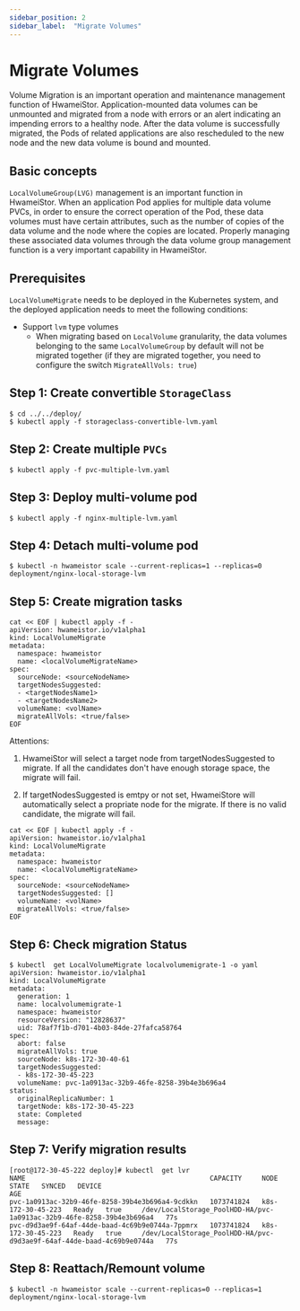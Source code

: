 ```yaml
---
sidebar_position: 2
sidebar_label:  "Migrate Volumes"
---
```


# Migrate Volumes

Volume Migration is an important operation and maintenance management function of HwameiStor.
Application-mounted data volumes can be unmounted and migrated from a node with errors or an
alert indicating an impending errors to a healthy node. After the data volume is successfully
migrated, the Pods of related applications are also rescheduled to the new node and the new data
volume is bound and mounted.

## Basic concepts

`LocalVolumeGroup(LVG)` management is an important function in HwameiStor. When
an application Pod applies for multiple data volume PVCs, in order to ensure the
correct operation of the Pod, these data volumes must have certain attributes,
such as the number of copies of the data volume and the node where the copies are
located. Properly managing these associated data volumes through the data volume
group management function is a very important capability in HwameiStor.

## Prerequisites

`LocalVolumeMigrate` needs to be deployed in the Kubernetes system, and the
deployed application needs to meet the following conditions:

* Support `lvm` type volumes
  * When migrating based on `LocalVolume` granularity, the data volumes belonging
    to the same `LocalVolumeGroup` by default will not be migrated together
    (if they are migrated together, you need to configure the switch `MigrateAllVols: true`)

## Step 1: Create convertible `StorageClass`

```console
$ cd ../../deploy/
$ kubectl apply -f storageclass-convertible-lvm.yaml
```

## Step 2: Create multiple `PVCs`

```console
$ kubectl apply -f pvc-multiple-lvm.yaml
```

## Step 3: Deploy multi-volume pod

```console
$ kubectl apply -f nginx-multiple-lvm.yaml
```

## Step 4: Detach multi-volume pod

```console
$ kubectl -n hwameistor scale --current-replicas=1 --replicas=0 deployment/nginx-local-storage-lvm
```

## Step 5: Create migration tasks

```console
cat << EOF | kubectl apply -f -
apiVersion: hwameistor.io/v1alpha1
kind: LocalVolumeMigrate
metadata:
  namespace: hwameistor
  name: <localVolumeMigrateName>
spec:
  sourceNode: <sourceNodeName>
  targetNodesSuggested: 
  - <targetNodesName1>
  - <targetNodesName2>
  volumeName: <volName>
  migrateAllVols: <true/false>
EOF
```

Attentions:

1) HwameiStor will select a target node from targetNodesSuggested to migrate. If all the candidates don't have enough storage space, the migrate will fail.

2) If targetNodesSuggested is emtpy or not set, HwameiStore will automatically select a propriate node for the migrate. If there is no valid candidate, the migrate will fail.

```console
cat << EOF | kubectl apply -f -
apiVersion: hwameistor.io/v1alpha1
kind: LocalVolumeMigrate
metadata:
  namespace: hwameistor
  name: <localVolumeMigrateName>
spec:
  sourceNode: <sourceNodeName>
  targetNodesSuggested: []
  volumeName: <volName>
  migrateAllVols: <true/false>
EOF
```

## Step 6: Check migration Status

```console
$ kubectl  get LocalVolumeMigrate localvolumemigrate-1 -o yaml
apiVersion: hwameistor.io/v1alpha1
kind: LocalVolumeMigrate
metadata:
  generation: 1
  name: localvolumemigrate-1
  namespace: hwameistor
  resourceVersion: "12828637"
  uid: 78af7f1b-d701-4b03-84de-27fafca58764
spec:
  abort: false
  migrateAllVols: true
  sourceNode: k8s-172-30-40-61
  targetNodesSuggested:
  - k8s-172-30-45-223
  volumeName: pvc-1a0913ac-32b9-46fe-8258-39b4e3b696a4
status:
  originalReplicaNumber: 1
  targetNode: k8s-172-30-45-223
  state: Completed
  message: 
```

## Step 7: Verify migration results

```console
[root@172-30-45-222 deploy]# kubectl  get lvr
NAME                                              CAPACITY     NODE                STATE   SYNCED   DEVICE                                                                  AGE
pvc-1a0913ac-32b9-46fe-8258-39b4e3b696a4-9cdkkn   1073741824   k8s-172-30-45-223   Ready   true     /dev/LocalStorage_PoolHDD-HA/pvc-1a0913ac-32b9-46fe-8258-39b4e3b696a4   77s
pvc-d9d3ae9f-64af-44de-baad-4c69b9e0744a-7ppmrx   1073741824   k8s-172-30-45-223   Ready   true     /dev/LocalStorage_PoolHDD-HA/pvc-d9d3ae9f-64af-44de-baad-4c69b9e0744a   77s
```

## Step 8: Reattach/Remount volume

```console
$ kubectl -n hwameistor scale --current-replicas=0 --replicas=1 deployment/nginx-local-storage-lvm
```
